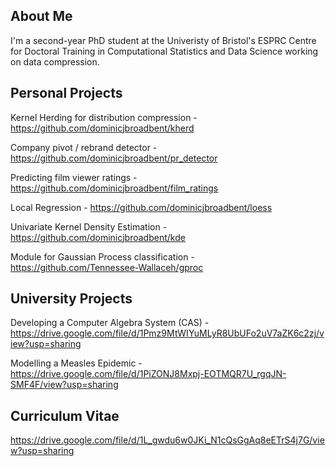 ## About Me
I'm a second-year PhD student at the Univeristy of Bristol's ESPRC Centre for Doctoral Training in Computational Statistics and Data Science working on data compression.

## Personal Projects
Kernel Herding for distribution compression - https://github.com/dominicjbroadbent/kherd

Company pivot / rebrand detector - https://github.com/dominicjbroadbent/pr_detector

Predicting film viewer ratings - https://github.com/dominicjbroadbent/film_ratings

Local Regression - https://github.com/dominicjbroadbent/loess

Univariate Kernel Density Estimation - https://github.com/dominicjbroadbent/kde

Module for Gaussian Process classification - https://github.com/Tennessee-Wallaceh/gproc


## University Projects
Developing a Computer Algebra System (CAS) - https://drive.google.com/file/d/1Pmz9MtWIYuMLyR8UbUFo2uV7aZK6c2zj/view?usp=sharing

Modelling a Measles Epidemic - https://drive.google.com/file/d/1PiZONJ8Mxpj-EOTMQR7U_rgqJN-SMF4F/view?usp=sharing

## Curriculum Vitae
https://drive.google.com/file/d/1L_gwdu6w0JKi_N1cQsGgAq8eETrS4j7G/view?usp=sharing
